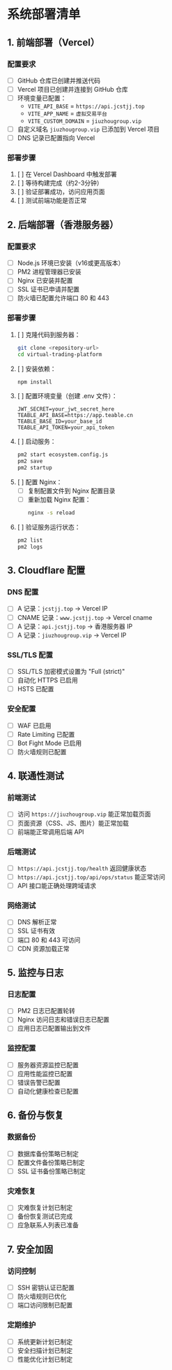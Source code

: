 # 系统部署清单

## 1. 前端部署（Vercel）

### 配置要求
- [ ] GitHub 仓库已创建并推送代码
- [ ] Vercel 项目已创建并连接到 GitHub 仓库
- [ ] 环境变量已配置：
  - `VITE_API_BASE` = `https://api.jcstjj.top`
  - `VITE_APP_NAME` = `虚拟交易平台`
  - `VITE_CUSTOM_DOMAIN` = `jiuzhougroup.vip`
- [ ] 自定义域名 `jiuzhougroup.vip` 已添加到 Vercel 项目
- [ ] DNS 记录已配置指向 Vercel

### 部署步骤
1. [ ] 在 Vercel Dashboard 中触发部署
2. [ ] 等待构建完成（约2-3分钟）
3. [ ] 验证部署成功，访问应用页面
4. [ ] 测试前端功能是否正常

## 2. 后端部署（香港服务器）

### 配置要求
- [ ] Node.js 环境已安装（v16或更高版本）
- [ ] PM2 进程管理器已安装
- [ ] Nginx 已安装并配置
- [ ] SSL 证书已申请并配置
- [ ] 防火墙已配置允许端口 80 和 443

### 部署步骤
1. [ ] 克隆代码到服务器：
   ```bash
   git clone <repository-url>
   cd virtual-trading-platform
   ```
2. [ ] 安装依赖：
   ```bash
   npm install
   ```
3. [ ] 配置环境变量（创建 .env 文件）：
   ```env
   JWT_SECRET=your_jwt_secret_here
   TEABLE_API_BASE=https://app.teable.cn
   TEABLE_BASE_ID=your_base_id
   TEABLE_API_TOKEN=your_api_token
   ```
4. [ ] 启动服务：
   ```bash
   pm2 start ecosystem.config.js
   pm2 save
   pm2 startup
   ```
5. [ ] 配置 Nginx：
   - [ ] 复制配置文件到 Nginx 配置目录
   - [ ] 重新加载 Nginx 配置：
     ```bash
     nginx -s reload
     ```
6. [ ] 验证服务运行状态：
   ```bash
   pm2 list
   pm2 logs
   ```

## 3. Cloudflare 配置

### DNS 配置
- [ ] A 记录：`jcstjj.top` → Vercel IP
- [ ] CNAME 记录：`www.jcstjj.top` → Vercel cname
- [ ] A 记录：`api.jcstjj.top` → 香港服务器 IP
- [ ] A 记录：`jiuzhougroup.vip` → Vercel IP

### SSL/TLS 配置
- [ ] SSL/TLS 加密模式设置为 "Full (strict)"
- [ ] 自动化 HTTPS 已启用
- [ ] HSTS 已配置

### 安全配置
- [ ] WAF 已启用
- [ ] Rate Limiting 已配置
- [ ] Bot Fight Mode 已启用
- [ ] 防火墙规则已配置

## 4. 联通性测试

### 前端测试
- [ ] 访问 `https://jiuzhougroup.vip` 能正常加载页面
- [ ] 页面资源（CSS、JS、图片）能正常加载
- [ ] 前端能正常调用后端 API

### 后端测试
- [ ] `https://api.jcstjj.top/health` 返回健康状态
- [ ] `https://api.jcstjj.top/api/ops/status` 能正常访问
- [ ] API 接口能正确处理跨域请求

### 网络测试
- [ ] DNS 解析正常
- [ ] SSL 证书有效
- [ ] 端口 80 和 443 可访问
- [ ] CDN 资源加载正常

## 5. 监控与日志

### 日志配置
- [ ] PM2 日志已配置轮转
- [ ] Nginx 访问日志和错误日志已配置
- [ ] 应用日志已配置输出到文件

### 监控配置
- [ ] 服务器资源监控已配置
- [ ] 应用性能监控已配置
- [ ] 错误告警已配置
- [ ] 自动化健康检查已配置

## 6. 备份与恢复

### 数据备份
- [ ] 数据库备份策略已制定
- [ ] 配置文件备份策略已制定
- [ ] SSL 证书备份策略已制定

### 灾难恢复
- [ ] 灾难恢复计划已制定
- [ ] 备份恢复测试已完成
- [ ] 应急联系人列表已准备

## 7. 安全加固

### 访问控制
- [ ] SSH 密钥认证已配置
- [ ] 防火墙规则已优化
- [ ] 端口访问限制已配置

### 定期维护
- [ ] 系统更新计划已制定
- [ ] 安全扫描计划已制定
- [ ] 性能优化计划已制定